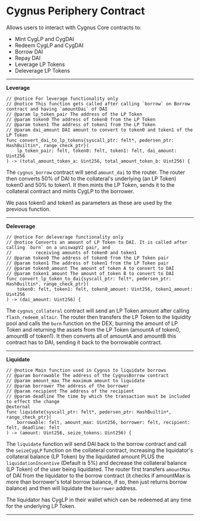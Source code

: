# **Cygnus Periphery Contract**

Allows users to interact with Cygnus Core contracts to:

-   Mint CygLP and CygDAI
-   Redeem CygLP and CygDAI
-   Borrow DAI
-   Repay DAI
-   Leverage LP Tokens
-   Deleverage LP Tokens

 <hr/>

**Leverage**

```
// @notice For leverage functionality only
// @notice This function gets called after calling `borrow` on Borrow contract and having `amountDai` of DAI
// @param lp_token_pair The address of the LP Token
// @param token0 The address of token0 from the LP Token
// @param token1 The address of token1 from the LP Token
// @param dai_amount DAI amount to convert to token0 and token1 of the LP Token
func convert_dai_to_lp_tokens{syscall_ptr: felt*, pedersen_ptr: HashBuiltin*, range_check_ptr}(
    lp_token_pair: felt, token0: felt, token1: felt, dai_amount: Uint256
) -> (total_amount_token_a: Uint256, total_amount_token_b: Uint256) {
```

The `cygnus_borrow` contract will send `amount_dai` to the router. The router then converts 50% of DAI to the collateral's underlying (an LP Token) token0 and 50% to token1. It then mints the LP Token, sends it to the collateral contract and mints CygLP to the borrower.

We pass token0 and token1 as parameters as these are used by the previous function.

<hr/>

**Deleverage**

```
// @notice For deleverage functionality only
// @notice Converts an amount of LP Token to DAI. It is called after calling `burn` on a uniswapV2 pair, and 
//         receiving amounts of token0 and token1
// @param token0 The address of token0 from the LP Token pair
// @param token1 The address of token1 from the LP Token pair
// @param token0_amount The amount of token A to convert to DAI
// @param token1_amount The amount of token B to convert to DAI
func convert_lp_token_to_dai{syscall_ptr: felt*, pedersen_ptr: HashBuiltin*, range_check_ptr}(
    token0: felt, token1: felt, token0_amount: Uint256, token1_amount: Uint256
) -> (dai_amount: Uint256) {
```

The `cygnus_collateral` contract will send an LP Token amount after calling `flash_redeem_altair`. The router then transfers the LP Token to the liquidity pool and calls the `burn` function on the DEX, burning the amount of LP Token and returning the assets from the LP Token (amountA of token0, amountB of token1). It then converts all of amountA and amountB this contract has to DAI, sending it back to the borrowable contract.

<hr />

**Liquidate**

```
// @notice Main function used in Cygnus to liquidate borrows
// @param borrowable The address of the CygnusBorrow contract
// @param amount_max The maximum amount to liquidate
// @param borrower The address of the borrower
// @param recipient The address of the recipient
// @param deadline The time by which the transaction must be included to effect the change
@external
func liquidate{syscall_ptr: felt*, pedersen_ptr: HashBuiltin*, range_check_ptr}(
    borrowable: felt, amount_max: Uint256, borrower: felt, recipient: felt, deadline: felt
) -> (amount: Uint256, seize_tokens: Uint256) {

```

The `liquidate` function will send DAI back to the borrow contract and call the `seizeCygLP` function on the collateral contract, increasing the liquidator's collateral balance (LP Token) by the liquidated amount PLUS the `liquidationIncentive` (Default is 5%) and decrease the collateral balance (LP Token) of the user being liquidated. The router first transfers `amountMax` of DAI from the liquidator to the borrow contract (it checks if amountMax is more than borrower's total borrow balance, if so, then just returns borrow balance) and then will liquidate the `borrower` address.

The liquidator has CygLP in their wallet which can be redeemed at any time for the underlying LP Token.

<hr />
